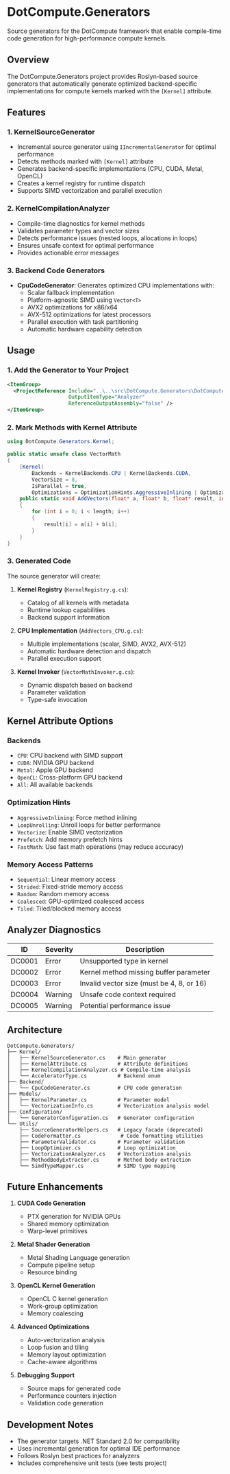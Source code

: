 # DotCompute.Generators

Source generators for the DotCompute framework that enable compile-time code generation for high-performance compute kernels.

## Overview

The DotCompute.Generators project provides Roslyn-based source generators that automatically generate optimized backend-specific implementations for compute kernels marked with the `[Kernel]` attribute.

## Features

### 1. **KernelSourceGenerator**
- Incremental source generator using `IIncrementalGenerator` for optimal performance
- Detects methods marked with `[Kernel]` attribute
- Generates backend-specific implementations (CPU, CUDA, Metal, OpenCL)
- Creates a kernel registry for runtime dispatch
- Supports SIMD vectorization and parallel execution

### 2. **KernelCompilationAnalyzer**
- Compile-time diagnostics for kernel methods
- Validates parameter types and vector sizes
- Detects performance issues (nested loops, allocations in loops)
- Ensures unsafe context for optimal performance
- Provides actionable error messages

### 3. **Backend Code Generators**
- **CpuCodeGenerator**: Generates optimized CPU implementations with:
  - Scalar fallback implementation
  - Platform-agnostic SIMD using `Vector<T>`
  - AVX2 optimizations for x86/x64
  - AVX-512 optimizations for latest processors
  - Parallel execution with task partitioning
  - Automatic hardware capability detection

## Usage

### 1. Add the Generator to Your Project

```xml
<ItemGroup>
  <ProjectReference Include="..\..\src\DotCompute.Generators\DotCompute.Generators.csproj" 
                    OutputItemType="Analyzer" 
                    ReferenceOutputAssembly="false" />
</ItemGroup>
```

### 2. Mark Methods with Kernel Attribute

```csharp
using DotCompute.Generators.Kernel;

public static unsafe class VectorMath
{
    [Kernel(
        Backends = KernelBackends.CPU | KernelBackends.CUDA,
        VectorSize = 8,
        IsParallel = true,
        Optimizations = OptimizationHints.AggressiveInlining | OptimizationHints.Vectorize)]
    public static void AddVectors(float* a, float* b, float* result, int length)
    {
        for (int i = 0; i < length; i++)
        {
            result[i] = a[i] + b[i];
        }
    }
}
```

### 3. Generated Code

The source generator will create:

1. **Kernel Registry** (`KernelRegistry.g.cs`):
   - Catalog of all kernels with metadata
   - Runtime lookup capabilities
   - Backend support information

2. **CPU Implementation** (`AddVectors_CPU.g.cs`):
   - Multiple implementations (scalar, SIMD, AVX2, AVX-512)
   - Automatic hardware detection and dispatch
   - Parallel execution support

3. **Kernel Invoker** (`VectorMathInvoker.g.cs`):
   - Dynamic dispatch based on backend
   - Parameter validation
   - Type-safe invocation

## Kernel Attribute Options

### Backends
- `CPU`: CPU backend with SIMD support
- `CUDA`: NVIDIA GPU backend
- `Metal`: Apple GPU backend
- `OpenCL`: Cross-platform GPU backend
- `All`: All available backends

### Optimization Hints
- `AggressiveInlining`: Force method inlining
- `LoopUnrolling`: Unroll loops for better performance
- `Vectorize`: Enable SIMD vectorization
- `Prefetch`: Add memory prefetch hints
- `FastMath`: Use fast math operations (may reduce accuracy)

### Memory Access Patterns
- `Sequential`: Linear memory access
- `Strided`: Fixed-stride memory access
- `Random`: Random memory access
- `Coalesced`: GPU-optimized coalesced access
- `Tiled`: Tiled/blocked memory access

## Analyzer Diagnostics

| ID | Severity | Description |
|----|----------|-------------|
| DC0001 | Error | Unsupported type in kernel |
| DC0002 | Error | Kernel method missing buffer parameter |
| DC0003 | Error | Invalid vector size (must be 4, 8, or 16) |
| DC0004 | Warning | Unsafe code context required |
| DC0005 | Warning | Potential performance issue |

## Architecture

```
DotCompute.Generators/
├── Kernel/
│   ├── KernelSourceGenerator.cs    # Main generator
│   ├── KernelAttribute.cs          # Attribute definitions
│   ├── KernelCompilationAnalyzer.cs # Compile-time analysis
│   └── AcceleratorType.cs          # Backend enum
├── Backend/
│   └── CpuCodeGenerator.cs         # CPU code generation
├── Models/
│   ├── KernelParameter.cs          # Parameter model
│   └── VectorizationInfo.cs        # Vectorization analysis model
├── Configuration/
│   └── GeneratorConfiguration.cs   # Generator configuration
└── Utils/
    ├── SourceGeneratorHelpers.cs   # Legacy facade (deprecated)
    ├── CodeFormatter.cs             # Code formatting utilities
    ├── ParameterValidator.cs       # Parameter validation
    ├── LoopOptimizer.cs            # Loop optimization
    ├── VectorizationAnalyzer.cs    # Vectorization analysis
    ├── MethodBodyExtractor.cs      # Method body extraction
    └── SimdTypeMapper.cs           # SIMD type mapping
```

## Future Enhancements

1. **CUDA Code Generation**
   - PTX generation for NVIDIA GPUs
   - Shared memory optimization
   - Warp-level primitives

2. **Metal Shader Generation**
   - Metal Shading Language generation
   - Compute pipeline setup
   - Resource binding

3. **OpenCL Kernel Generation**
   - OpenCL C kernel generation
   - Work-group optimization
   - Memory coalescing

4. **Advanced Optimizations**
   - Auto-vectorization analysis
   - Loop fusion and tiling
   - Memory layout optimization
   - Cache-aware algorithms

5. **Debugging Support**
   - Source maps for generated code
   - Performance counters injection
   - Validation code generation

## Development Notes

- The generator targets .NET Standard 2.0 for compatibility
- Uses incremental generation for optimal IDE performance
- Follows Roslyn best practices for analyzers
- Includes comprehensive unit tests (see tests project)